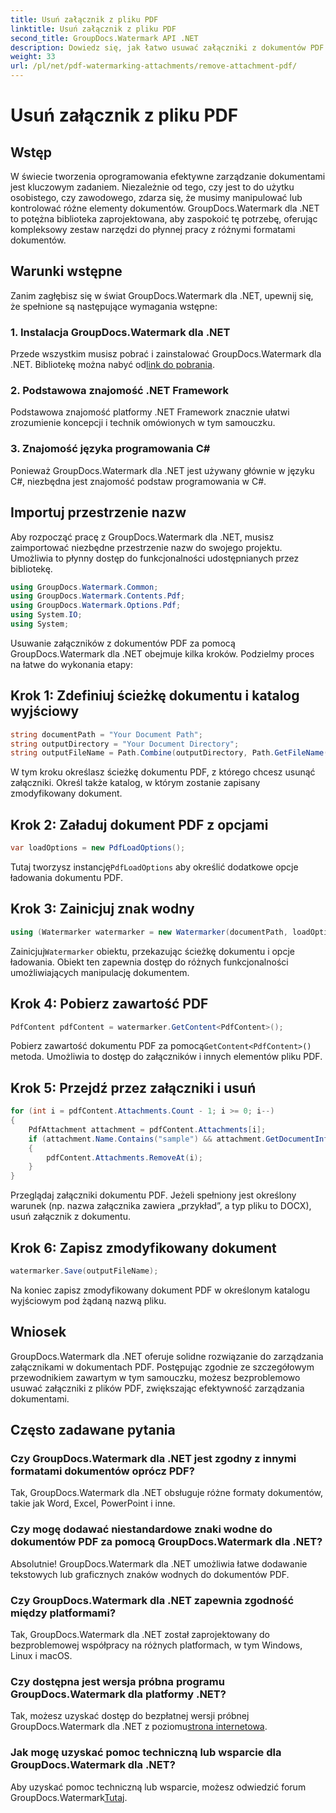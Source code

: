 ```yaml
---
title: Usuń załącznik z pliku PDF
linktitle: Usuń załącznik z pliku PDF
second_title: GroupDocs.Watermark API .NET
description: Dowiedz się, jak łatwo usuwać załączniki z dokumentów PDF za pomocą GroupDocs.Watermark dla .NET. Zwiększ efektywność zarządzania dokumentami.
weight: 33
url: /pl/net/pdf-watermarking-attachments/remove-attachment-pdf/
---
```


# Usuń załącznik z pliku PDF

## Wstęp
W świecie tworzenia oprogramowania efektywne zarządzanie dokumentami jest kluczowym zadaniem. Niezależnie od tego, czy jest to do użytku osobistego, czy zawodowego, zdarza się, że musimy manipulować lub kontrolować różne elementy dokumentów. GroupDocs.Watermark dla .NET to potężna biblioteka zaprojektowana, aby zaspokoić tę potrzebę, oferując kompleksowy zestaw narzędzi do płynnej pracy z różnymi formatami dokumentów.
## Warunki wstępne
Zanim zagłębisz się w świat GroupDocs.Watermark dla .NET, upewnij się, że spełnione są następujące wymagania wstępne:
### 1. Instalacja GroupDocs.Watermark dla .NET
 Przede wszystkim musisz pobrać i zainstalować GroupDocs.Watermark dla .NET. Bibliotekę można nabyć od[link do pobrania](https://releases.groupdocs.com/Watermark/net/).
### 2. Podstawowa znajomość .NET Framework
Podstawowa znajomość platformy .NET Framework znacznie ułatwi zrozumienie koncepcji i technik omówionych w tym samouczku.
### 3. Znajomość języka programowania C#
Ponieważ GroupDocs.Watermark dla .NET jest używany głównie w języku C#, niezbędna jest znajomość podstaw programowania w C#.

## Importuj przestrzenie nazw
Aby rozpocząć pracę z GroupDocs.Watermark dla .NET, musisz zaimportować niezbędne przestrzenie nazw do swojego projektu. Umożliwia to płynny dostęp do funkcjonalności udostępnianych przez bibliotekę.

```csharp
using GroupDocs.Watermark.Common;
using GroupDocs.Watermark.Contents.Pdf;
using GroupDocs.Watermark.Options.Pdf;
using System.IO;
using System;
```
Usuwanie załączników z dokumentów PDF za pomocą GroupDocs.Watermark dla .NET obejmuje kilka kroków. Podzielmy proces na łatwe do wykonania etapy:
## Krok 1: Zdefiniuj ścieżkę dokumentu i katalog wyjściowy
```csharp
string documentPath = "Your Document Path";
string outputDirectory = "Your Document Directory";
string outputFileName = Path.Combine(outputDirectory, Path.GetFileName(documentPath));
```
W tym kroku określasz ścieżkę dokumentu PDF, z którego chcesz usunąć załączniki. Określ także katalog, w którym zostanie zapisany zmodyfikowany dokument.
## Krok 2: Załaduj dokument PDF z opcjami
```csharp
var loadOptions = new PdfLoadOptions();
```
 Tutaj tworzysz instancję`PdfLoadOptions` aby określić dodatkowe opcje ładowania dokumentu PDF.
## Krok 3: Zainicjuj znak wodny
```csharp
using (Watermarker watermarker = new Watermarker(documentPath, loadOptions))
```
 Zainicjuj`Watermarker` obiektu, przekazując ścieżkę dokumentu i opcje ładowania. Obiekt ten zapewnia dostęp do różnych funkcjonalności umożliwiających manipulację dokumentem.
## Krok 4: Pobierz zawartość PDF
```csharp
PdfContent pdfContent = watermarker.GetContent<PdfContent>();
```
 Pobierz zawartość dokumentu PDF za pomocą`GetContent<PdfContent>()` metoda. Umożliwia to dostęp do załączników i innych elementów pliku PDF.
## Krok 5: Przejdź przez załączniki i usuń
```csharp
for (int i = pdfContent.Attachments.Count - 1; i >= 0; i--)
{
    PdfAttachment attachment = pdfContent.Attachments[i];
    if (attachment.Name.Contains("sample") && attachment.GetDocumentInfo().FileType == FileType.DOCX)
    {
        pdfContent.Attachments.RemoveAt(i);
    }
}
```
Przeglądaj załączniki dokumentu PDF. Jeżeli spełniony jest określony warunek (np. nazwa załącznika zawiera „przykład”, a typ pliku to DOCX), usuń załącznik z dokumentu.
## Krok 6: Zapisz zmodyfikowany dokument
```csharp
watermarker.Save(outputFileName);
```
Na koniec zapisz zmodyfikowany dokument PDF w określonym katalogu wyjściowym pod żądaną nazwą pliku.

## Wniosek
GroupDocs.Watermark dla .NET oferuje solidne rozwiązanie do zarządzania załącznikami w dokumentach PDF. Postępując zgodnie ze szczegółowym przewodnikiem zawartym w tym samouczku, możesz bezproblemowo usuwać załączniki z plików PDF, zwiększając efektywność zarządzania dokumentami.
## Często zadawane pytania
### Czy GroupDocs.Watermark dla .NET jest zgodny z innymi formatami dokumentów oprócz PDF?
Tak, GroupDocs.Watermark dla .NET obsługuje różne formaty dokumentów, takie jak Word, Excel, PowerPoint i inne.
### Czy mogę dodawać niestandardowe znaki wodne do dokumentów PDF za pomocą GroupDocs.Watermark dla .NET?
Absolutnie! GroupDocs.Watermark dla .NET umożliwia łatwe dodawanie tekstowych lub graficznych znaków wodnych do dokumentów PDF.
### Czy GroupDocs.Watermark dla .NET zapewnia zgodność między platformami?
Tak, GroupDocs.Watermark dla .NET został zaprojektowany do bezproblemowej współpracy na różnych platformach, w tym Windows, Linux i macOS.
### Czy dostępna jest wersja próbna programu GroupDocs.Watermark dla platformy .NET?
 Tak, możesz uzyskać dostęp do bezpłatnej wersji próbnej GroupDocs.Watermark dla .NET z poziomu[strona internetowa](https://releases.groupdocs.com/).
### Jak mogę uzyskać pomoc techniczną lub wsparcie dla GroupDocs.Watermark dla .NET?
 Aby uzyskać pomoc techniczną lub wsparcie, możesz odwiedzić forum GroupDocs.Watermark[Tutaj](https://forum.groupdocs.com/c/watermark/19).